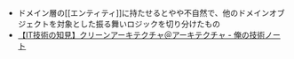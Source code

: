- ドメイン層の[[エンティティ]]に持たせるとやや不自然で、他のドメインオブジェクトを対象とした振る舞いロジックを切り分けたもの
- [【IT技術の知見】クリーンアーキテクチャ＠アーキテクチャ - 俺の技術ノート](https://hiroki-it.github.io/tech-notebook/software/software_application_architecture_backend_domain_driven_design_clean_architecture.html#_36)